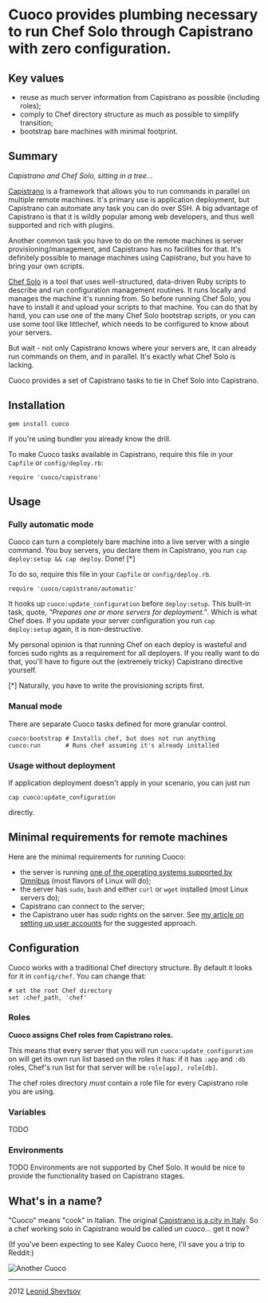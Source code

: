 # Cuoco provides plumbing necessary to run Chef Solo through Capistrano with zero configuration.

## Key values

* reuse as much server information from Capistrano as possible (including roles);
* comply to Chef directory structure as much as possible to simplify transition;
* bootstrap bare machines with minimal footprint.

## Summary

*Capistrano and Chef Solo, sitting in a tree...*

[Capistrano](https://github.com/capistrano/capistrano#capistrano) is a framework that allows you to run commands in parallel on multiple remote machines. It's primary use is application deployment, but Capistrano can automate any task you can do over SSH. A big advantage of Capistrano is that it is wildly popular among web developers, and thus well supported and rich with plugins.

Another common task you have to do on the remote machines is server provisioning/management, and Capistrano has no facilities for that. It's definitely possible to manage machines using Capistrano, but you have to bring your own scripts.

[Chef Solo](http://wiki.opscode.com/display/chef/Chef+Solo) is a tool that uses well-structured, data-driven Ruby scripts to describe and run configuration management routines. It runs locally and manages the machine it's running from. So before running Chef Solo, you have to install it and upload your scripts to that machine. You can do that by hand, you can use one of the many Chef Solo bootstrap scripts, or you can use some tool like littlechef, which needs to be configured to know about your servers.

But wait - not only Capistrano knows where your servers are, it can already run commands on them, and in parallel. It's exactly what Chef Solo is lacking.

Cuoco provides a set of Capistrano tasks to tie in Chef Solo into Capistrano.

## Installation

    gem install cuoco

If you're using bundler you already know the drill.

To make Cuoco tasks available in Capistrano, require this file in your `Capfile` or `config/deploy.rb`:

    require 'cuoco/capistrano'

## Usage

### Fully automatic mode

Cuoco can turn a completely bare machine into a live server with a single command. You buy servers, you declare them in Capistrano, you run `cap deploy:setup && cap deploy`. Done! [*]

To do so, require this file in your `Capfile` or `config/deploy.rb`.

    require 'cuoco/capistrano/automatic'

It hooks up `cuoco:update_configuration` before `deploy:setup`. This built-in task, quote, 
*"Prepares one or more servers for deployment."*. Which is what Chef does. If you 
update your server configuration you run `cap deploy:setup` again, it is non-destructive.

My personal opinion is that running Chef on each deploy is wasteful and forces
sudo rights as a requirement for all deployers. If you really want to do that, you'll
have to figure out the (extremely tricky) Capistrano directive yourself.

[*] Naturally, you have to write the provisioning scripts first.

### Manual mode

There are separate Cuoco tasks defined for more granular control.

    cuoco:bootstrap # Installs chef, but does not run anything
    cuoco:run       # Runs chef assuming it's already installed

### Usage without deployment

If application deployment doesn't apply in your scenario, you can just run

    cap cuoco:update_configuration

directly.

## Minimal requirements for remote machines

Here are the minimal requirements for running Cuoco:

* the server is running [one of the operating systems supported by Omnibus](http://wiki.opscode.com/display/chef/Installing+Omnibus+Chef+Client+on+Linux+and+Mac#InstallingOmnibusChefClientonLinuxandMac-TestedOperatingSystems) (most flavors of Linux will do);
* the server has `sudo`, `bash` and either `curl` or `wget` installed (most Linux servers do);
* Capistrano can connect to the server;
* the Capistrano user has sudo rights on the server. See [my article on setting up user accounts](http://leonid.shevtsov.me/en/how-to-set-up-user-accounts-on-your-web-server) for the suggested approach.

## Configuration

Cuoco works with a traditional Chef directory structure. By default it looks for it in `config/chef`.
You can change that:

    # set the root Chef directory 
    set :chef_path, 'chef'

### Roles

**Cuoco assigns Chef roles from Capistrano roles.**

This means that every server that you will run `cuoco:update_configuration` on will
get its own run list based on the roles it has: if it has `:app` and `:db` roles, Chef's run list for that server will be `role[app], role[db]`.

The chef roles directory *must* contain a role file for every Capistrano role you are using.

### Variables

TODO

### Environments

TODO Environments are not supported by Chef Solo. It would be nice to provide the functionality based on Capistrano stages.

## What's in a name?

"Cuoco" means "cook" in Italian. The original [Capistrano is a city in Italy](https://maps.google.com/maps?f=q&source=s_q&hl=en&geocode=&q=Capistrano,+Vibo+Valentia,+Italy&aq=0&oq=capistrano,+italy&sll=37.0625,-95.677068&sspn=60.376022,135.263672&vpsrc=0&t=h&ie=UTF8&hq=&hnear=Capistrano,+Province+of+Vibo+Valentia,+Calabria,+Italy&z=16). So a chef working solo in Capistrano would be called *un cuoco*... get it now?

(If you've been expecting to see Kaley Cuoco here, I'll save you a trip to Reddit:)

![Another Cuoco](http://i.imgur.com/u5OIil.jpg)

* * * 

2012 [Leonid Shevtsov](http://leonid.shevtsov.me)